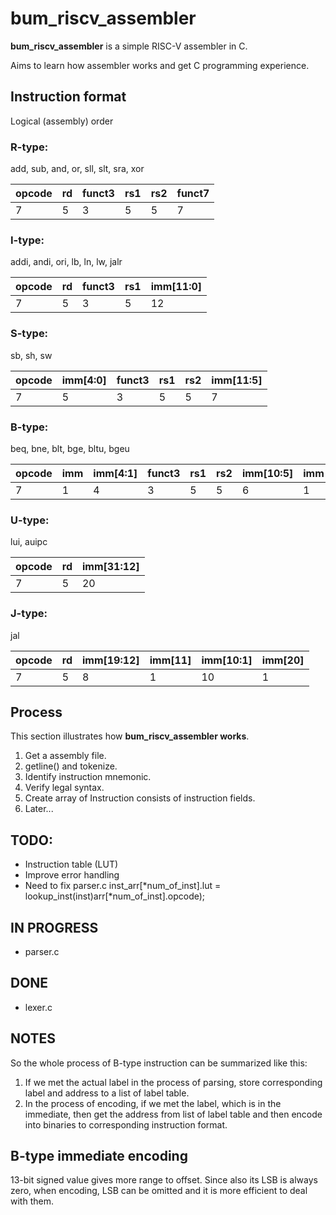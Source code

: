 # bum_riscv_assembler

**bum_riscv_assembler** is a simple RISC-V assembler in C.

Aims to learn how assembler works and get C programming experience.

	
## Instruction format
Logical (assembly) order
### R-type:
add, sub, and, or, sll, slt, sra, xor

| opcode | rd | funct3 | rs1 | rs2 | funct7 |
| --------- | --------- | --------- | --------- | --------- | --------- |
| 7 | 5 | 3 | 5 | 5 | 7 |


### I-type:
addi, andi, ori, lb, ln, lw, jalr

| opcode | rd | funct3 | rs1 | imm[11:0] |
| --------- | --------- | --------- | --------- | --------- |
| 7 | 5 | 3 | 5 | 12 |

### S-type:
sb, sh, sw

| opcode | imm[4:0] | funct3 | rs1 | rs2 | imm[11:5] |
| --------- | --------- | --------- | --------- | --------- | --------- |
| 7 | 5 | 3 | 5 | 5 | 7 |

### B-type:
beq, bne, blt, bge, bltu, bgeu

| opcode | imm | imm[4:1] | funct3 | rs1 | rs2 | imm[10:5] | imm |
| --------- | --------- | --------- | --------- | --------- | --------- | --------- | --------- |
| 7 | 1 | 4 | 3 | 5 | 5 | 6 | 1 |

### U-type:
lui, auipc

| opcode | rd | imm[31:12] |
| --------- | --------- | --------- |
| 7 | 5 | 20 |

### J-type:
jal

| opcode | rd  | imm[19:12] | imm[11] | imm[10:1] | imm[20] |
| --------- | --------- | --------- | --------- | --------- | --------- |
| 7 | 5 | 8 | 1 | 10 | 1 |

## Process
This section illustrates how **bum_riscv_assembler works**.

1. Get a assembly file.
2. getline() and tokenize.
3. Identify instruction mnemonic.
4. Verify legal syntax.
5. Create array of Instruction consists of instruction fields.
6. Later...

## TODO:
- Instruction table (LUT)
- Improve error handling
- Need to fix parser.c inst_arr[*num_of_inst].lut = lookup_inst(inst)arr[*num_of_inst].opcode);

## IN PROGRESS
- parser.c

## DONE
- lexer.c

## NOTES
So the whole process of B-type instruction can be summarized like this: 
1. If we met the actual label in the process of parsing, store corresponding label and address to a list of label table.
2. In the process of encoding, if we met the label, which is in the immediate, then get the address from list of label table and then encode into binaries to corresponding instruction format.

B-type immediate encoding
----
13-bit signed value gives more range to offset. Since also its LSB is always zero, when encoding, LSB can be omitted and it is more efficient to deal with them.
